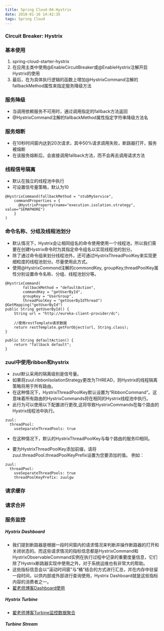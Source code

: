 ```yaml
---
title: Spring Cloud-04-Hystrix
date: 2018-01-16 14:42:35
tags: Spring Cloud
---
```


### Circuit Breaker: Hystrix
### 基本使用
1. spring-cloud-starter-hystrix
2. 在应用主类中使用@EnableCircuitBreaker或@EnableHystrix注解开启Hystrix的使用
3. 最后，在为具体执行逻辑的函数上增加@HystrixCommand注解的fallbackMethod属性来指定服务降级方法

### 服务降级
* 当调用依赖服务不可用时，通过调用指定的fallback方法返回
* @HystrixCommand注解的fallbackMethod属性指定字符串降级方法名

### 服务熔断
* 在10秒时间窗内达到20次请求，其中50%请求调用失败，断路器打开，服务被熔断
* 在该服务熔断后，会直接调用fallback方法，而不会再去调用请求方法

### 线程信号隔离
* 默认在独立的线程池中执行
* 可设置信号量策略，默认为10

```
@HystrixCommand(fallbackMethod = "stubMyService",
    commandProperties = {
      @HystrixProperty(name="execution.isolation.strategy", value="SEMAPHORE")
    }
)
```

### 命令名称、分组及线程池划分
* 默认情况下，Hystrix会让相同组名的命令使用使用一个线程池，所以我们需要在创建Hystrix命令时为其指定命令组名以实现线程池的划分。
* 除了通过命令组来划分线程池外，还可通过HystrixThreadPoolKey来实现更细粒度的线程池划分。尽量使用此方式。
* 使用@HystrixCommond注解的commondKey, groupKey,threadPoolKey属性分别设置命令名称、分组、线程池划分等。

```
@HystrixCommand(
        fallbackMethod = "defaultAction", 
        commandKey = "getUserById", 
        groupKey = "UserGroup", 
        threadPoolKey = "getUserByIdThread")
@GetMapping("getUserById")
public String getUserById() {
    String url = "http://eureka-client-provider/dc";

    //使用restTemplate请求数据
    return restTemplate.getForObject(url, String.class);
}

public String defaultAction() {
    return "fallback default";
}
```

### zuul中使用ribbon和hystrix
* zuul默认采用的隔离级别是信号量。
* 如果将zuul.ribbonIsolationStrategy更改为THREAD，则Hystrix的线程隔离策略将用于所有路由。
* 在这种情况下，HystrixThreadPoolKey默认设置为“RibbonCommand”。这意味着所有路由的HystrixCommands将在相同的Hystrix线程池中执行。
* 此行为可以使用以下配置进行更改,这将导致HystrixCommands在每个路由的Hystrix线程池中执行。

```
zuul:
  threadPool:
    useSeparateThreadPools: true
```
* 在这种情况下，默认的HystrixThreadPoolKey与每个路由的服务ID相同。

* 要为HystrixThreadPoolKey添加前缀，请将zuul.threadPool.threadPoolKeyPrefix设置为您要添加的值。 例如：

```
zuul:
  threadPool:
    useSeparateThreadPools: true
    threadPoolKeyPrefix: zuulgw
```


### 请求缓存


### 请求合并

### 服务监控


##### Hystrix Dashboard
* 我们提到断路器是根据一段时间窗内的请求情况来判断并操作断路器的打开和关闭状态的。而这些请求情况的指标信息都是HystrixCommand和HystrixObservableCommand实例在执行过程中记录的重要度量信息，它们除了Hystrix断路器实现中使用之外，对于系统运维也有非常大的帮助。
* 这些指标信息会以“滚动时间窗”与“桶”结合的方式进行汇总，并在内存中驻留一段时间，以供内部或外部进行查询使用，Hystrix Dashboard就是这些指标内容的消费者之一。
* [翟老师博客Dashboard使用](http://blog.didispace.com/spring-cloud-starter-dalston-5-1/)

##### Hystrix Turbine
* [翟老师博客Turbine监控数据聚合](http://blog.didispace.com/spring-cloud-starter-dalston-5-2/)
##### Turbine Stream